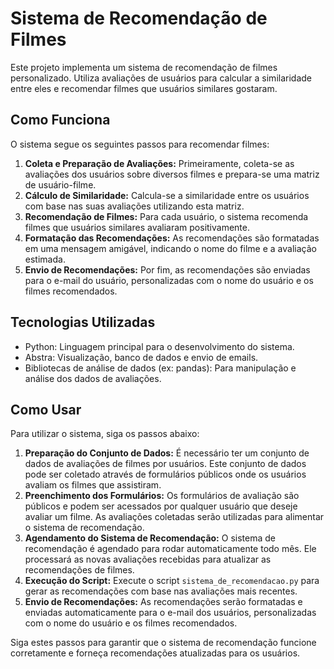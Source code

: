 # Sistema de Recomendação de Filmes

Este projeto implementa um sistema de recomendação de filmes personalizado. Utiliza avaliações de usuários para calcular a similaridade entre eles e recomendar filmes que usuários similares gostaram.

## Como Funciona

O sistema segue os seguintes passos para recomendar filmes:

1. **Coleta e Preparação de Avaliações:** Primeiramente, coleta-se as avaliações dos usuários sobre diversos filmes e prepara-se uma matriz de usuário-filme.
2. **Cálculo de Similaridade:** Calcula-se a similaridade entre os usuários com base nas suas avaliações utilizando esta matriz.
3. **Recomendação de Filmes:** Para cada usuário, o sistema recomenda filmes que usuários similares avaliaram positivamente.
4. **Formatação das Recomendações:** As recomendações são formatadas em uma mensagem amigável, indicando o nome do filme e a avaliação estimada.
5. **Envio de Recomendações:** Por fim, as recomendações são enviadas para o e-mail do usuário, personalizadas com o nome do usuário e os filmes recomendados.

## Tecnologias Utilizadas

- Python: Linguagem principal para o desenvolvimento do sistema.
- Abstra: Visualização, banco de dados e envio de emails.
- Bibliotecas de análise de dados (ex: pandas): Para manipulação e análise dos dados de avaliações.

## Como Usar

Para utilizar o sistema, siga os passos abaixo:

1. **Preparação do Conjunto de Dados:** É necessário ter um conjunto de dados de avaliações de filmes por usuários. Este conjunto de dados pode ser coletado através de formulários públicos onde os usuários avaliam os filmes que assistiram.
2. **Preenchimento dos Formulários:** Os formulários de avaliação são públicos e podem ser acessados por qualquer usuário que deseje avaliar um filme. As avaliações coletadas serão utilizadas para alimentar o sistema de recomendação.
3. **Agendamento do Sistema de Recomendação:** O sistema de recomendação é agendado para rodar automaticamente todo mês. Ele processará as novas avaliações recebidas para atualizar as recomendações de filmes.
4. **Execução do Script:** Execute o script `sistema_de_recomendacao.py` para gerar as recomendações com base nas avaliações mais recentes.
5. **Envio de Recomendações:** As recomendações serão formatadas e enviadas automaticamente para o e-mail dos usuários, personalizadas com o nome do usuário e os filmes recomendados.

Siga estes passos para garantir que o sistema de recomendação funcione corretamente e forneça recomendações atualizadas para os usuários.
